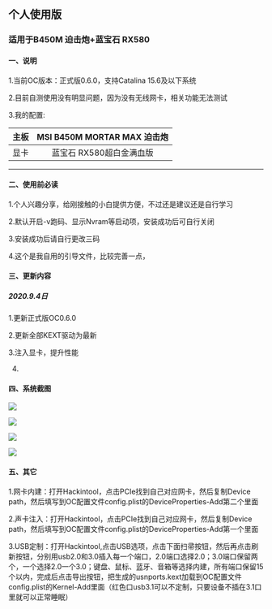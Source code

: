 ## 个人使用版

### 适用于B450M 迫击炮+蓝宝石 RX580

#### 一、说明

1.当前OC版本：正式版0.6.0，支持Catalina 15.6及以下系统

2.目前自测使用没有明显问题，因为没有无线网卡，相关功能无法测试

3.我的配置:


| 主板  |          MSI B450M MORTAR MAX 迫击炮          |
| :--: | :-------------------------: |
| 显卡 | 蓝宝石 RX580超白金满血版 |


----------------------

#### 二、使用前必读

1.个人兴趣分享，给刚接触的小白提供方便，不过还是建议还是自行学习

2.默认开启-v跑码、显示Nvram等启动项，安装成功后可自行关闭

3.安装成功后请自行更改三码

4.这个是我自用的引导文件，比较完善一点，

#### 三、更新内容

##### 2020.9.4日

1.更新正式版OC0.6.0

2.更新全部KEXT驱动为最新

3.注入显卡，提升性能

4.


#### 四、系统截图

![](https://qdall01.baidupcs.com/file/12dffdff4ka657eb59607802273f49f4?bkt=en-864c1d195a8f2f41f3ad75527987fd64d983278e958933d64a839ff27f45fdeb9fcabc966221da608aaae051f7a4f29919a31b20bc7685117147c4a314ff95f1&fid=414463553-250528-577164214933907&time=1599228279&sign=FDTAXUGERLQlBHSKfW-DCb740ccc5511e5e8fedcff06b081203-3fB1%2BhOJp53lazm9VQF3nOxUkrY%3D&to=92&size=37903&sta_dx=37903&sta_cs=1&sta_ft=jpg&sta_ct=0&sta_mt=0&fm2=MH%2CXian%2CAnywhere%2C%2Cjiangsu%2Ccmnet&ctime=1599228062&mtime=1599228062&resv0=-1&resv1=0&resv2=rlim&resv3=5&resv4=37903&vuk=414463553&iv=-2&htype=&randtype=&newver=1&newfm=1&secfm=1&flow_ver=3&pkey=en-f109e6bd104be8c79cb4ab5f8f4ef3fc580caad2dbfa5573fc2f695844f7ad7a66e14ac94e1f572099a7efb638b4eefc7bd212b8146cc0bc305a5e1275657320&sl=81002574&expires=8h&rt=pr&r=349841284&vbdid=3792876375&fin=1599227647473.jpg&fn=1599227647473.jpg&rtype=1&dp-logid=5749962308263101554&dp-callid=0.1&hps=1&tsl=11&csl=58&fsl=-1&csign=ls%2FEEWYp8Pt9LKajDfuiglqWobw%3D&so=0&ut=8&uter=4&serv=0&uc=134589567&ti=0887d9faa0e99264b9f8627355853f1f0956db0b742f90b7305a5e1275657320&hflag=30&adg=c_06d7cc2bf4fc7c5b9ca320df6d532e55&reqlabel=250528_f_47a0a04c20a7697413b45a7eeae444b7_-1_4613b9798bb552a0b3fbe8de2d66e1dc&by=themis)

![](https://qdall01.baidupcs.com/file/f8fc16756vb271ec5f5bb74b196b5b49?bkt=en-2a4ba40c42c88fab393c7419a660d9e53f0e3fccb0b5a7bda1829d949180e16fe5ce54e28e2334a0e2d9fa3bee22982597199ebf029b6e6845bf79f14c7008ec&fid=414463553-250528-347748392448633&time=1599235940&sign=FDTAXUGERLQlBHSKfW-DCb740ccc5511e5e8fedcff06b081203-6yJ%2Bj%2FrdpOFZul02Y8FyJqr6GUo%3D&to=92&size=64037&sta_dx=64037&sta_cs=0&sta_ft=jpg&sta_ct=0&sta_mt=0&fm2=MH%2CXian%2CAnywhere%2C%2Cjiangsu%2Ccmnet&ctime=1599228063&mtime=1599228063&resv0=-1&resv1=0&resv2=rlim&resv3=5&resv4=64037&vuk=414463553&iv=-2&htype=&randtype=&newver=1&newfm=1&secfm=1&flow_ver=3&pkey=en-1d5b10f04a62b6fc0dba509cec10f6206f95d7319f983ac00df132255a4d70d99e9e4e8fc827a87a58332d6c50cad77e8ca10de574a0e047305a5e1275657320&sl=81002574&expires=8h&rt=pr&r=575466878&vbdid=3792876375&fin=1599227674552.jpg&fn=1599227674552.jpg&rtype=1&dp-logid=5752018591475310731&dp-callid=0.1&hps=1&tsl=11&csl=58&fsl=-1&csign=ls%2FEEWYp8Pt9LKajDfuiglqWobw%3D&so=0&ut=8&uter=4&serv=0&uc=134589567&ti=0887d9faa0e99264fc0f156d407f1bc12eef9267f3bebcd8305a5e1275657320&hflag=30&adg=c_06d7cc2bf4fc7c5b9ca320df6d532e55&reqlabel=250528_f_47a0a04c20a7697413b45a7eeae444b7_-1_4613b9798bb552a0b3fbe8de2d66e1dc&by=themis)

![](https://qdall01.baidupcs.com/file/491dadaabp94c0afaeea53385f63f3df?bkt=en-2d9e6f81f9f5bca0059b23d3b6fb302ad841de0b07bbf1e3aa91cc78a0f91a40fe09aaefee052c6cd7d66e5b7ffbae934e87e9876ccb1f98ee5191ceb33962e2&fid=414463553-250528-709406280454542&time=1599235934&sign=FDTAXUGERLQlBHSKfW-DCb740ccc5511e5e8fedcff06b081203-oHV3IBhd4y6lJH3mhga0gjZSjNs%3D&to=92&size=70384&sta_dx=70384&sta_cs=0&sta_ft=jpg&sta_ct=0&sta_mt=0&fm2=MH%2CXian%2CAnywhere%2C%2Cjiangsu%2Ccmnet&ctime=1599228061&mtime=1599228061&resv0=-1&resv1=0&resv2=rlim&resv3=5&resv4=70384&vuk=414463553&iv=-2&htype=&randtype=&newver=1&newfm=1&secfm=1&flow_ver=3&pkey=en-262be9b53c2ae603e70ad50d07d66f4ca6e72939103c2f26f47ee41da1097e40344738a984df84c0f3afcac2bafb21ccd188df4b4d0b27e5305a5e1275657320&sl=81002574&expires=8h&rt=pr&r=354353389&vbdid=3792876375&fin=1599227598127.jpg&fn=1599227598127.jpg&rtype=1&dp-logid=5752017122295849847&dp-callid=0.1&hps=1&tsl=11&csl=58&fsl=-1&csign=ls%2FEEWYp8Pt9LKajDfuiglqWobw%3D&so=0&ut=8&uter=4&serv=0&uc=134589567&ti=2d3ed63abb82fd4989b796764d1ac2b238d0059ec2fb4ad9&hflag=30&adg=c_06d7cc2bf4fc7c5b9ca320df6d532e55&reqlabel=250528_f_47a0a04c20a7697413b45a7eeae444b7_-1_4613b9798bb552a0b3fbe8de2d66e1dc&by=themis)

![](https://qdall01.baidupcs.com/file/dbf7fb5fcv32e2509893a050a27c341c?bkt=en-0f64e6ca9b24f0bc635de155f7cc46a1c3fad4f5815ae043df25731a469eab5ce9508a70ff779147d0571485c593c70f3dbd2336dc8d8ca931fa4eb7d8dfe1ae&fid=414463553-250528-450026396252045&time=1599235927&sign=FDTAXUGERLQlBHSKfW-DCb740ccc5511e5e8fedcff06b081203-IJHBf6TB%2B5EWOkWS0RoC6LPgPMg%3D&to=92&size=69018&sta_dx=69018&sta_cs=0&sta_ft=jpg&sta_ct=0&sta_mt=0&fm2=MH%2CXian%2CAnywhere%2C%2Cjiangsu%2Ccmnet&ctime=1599228060&mtime=1599228060&resv0=-1&resv1=0&resv2=rlim&resv3=5&resv4=69018&vuk=414463553&iv=-2&htype=&randtype=&newver=1&newfm=1&secfm=1&flow_ver=3&pkey=en-d2b8447b652ee24359fda5b7f365b9e1c26ac2460802c38209a0b5919f50bc1b5d967d030c8bcf47e995ac888147cbc95107e74c58e557c4305a5e1275657320&sl=81002574&expires=8h&rt=pr&r=262156889&vbdid=3792876375&fin=1599227534660.jpg&fn=1599227534660.jpg&rtype=1&dp-logid=5752015230102991374&dp-callid=0.1&hps=1&tsl=11&csl=58&fsl=-1&csign=ls%2FEEWYp8Pt9LKajDfuiglqWobw%3D&so=0&ut=8&uter=4&serv=0&uc=134589567&ti=0887d9faa0e99264d0184971c0cd810b97b02292cd42f504305a5e1275657320&hflag=30&adg=c_06d7cc2bf4fc7c5b9ca320df6d532e55&reqlabel=250528_f_47a0a04c20a7697413b45a7eeae444b7_-1_4613b9798bb552a0b3fbe8de2d66e1dc&by=themis)


#### 五、其它

1.网卡内建：打开Hackintool，点击PCIe找到自己对应网卡，然后复制Device path，然后填写到OC配置文件config.plist的DeviceProperties-Add第二个里面

2.声卡注入：打开Hackintool，点击PCIe找到自己对应网卡，然后复制Device path，然后填写到OC配置文件config.plist的DeviceProperties-Add第一个里面

3.USB定制：打开Hackintool,点击USB选项，点击下面扫帚按钮，然后再点击刷新按钮，分别用usb2.0和3.0插入每一个端口，2.0端口选择2.0；3.0端口保留两个，一个选择2.0一个3.0；键盘、鼠标、蓝牙、音箱等选择内建，所有端口保留15个以内，完成后点击导出按钮，把生成的usnports.kext加载到OC配置文件config.plist的Kernel-Add里面（红色口usb3.1可以不定制，只要设备不插在3.1口里就可以正常睡眠）





